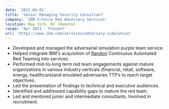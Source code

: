 ```yaml
---
date: '2021-04-01'
title: 'Senior Managing Security Consultant'
company: 'IBM X-Force Red Adversary Services'
location: New York, NY (Remote)
range: 'Apr 2021 - Present'
url: 'https://www.ibm.com/services/adversary-simulation'
---
```


- Developed and managed the adversarial simulation purple team service.
- Helped integrate IBM's acquisition of [Randori](https://www.randori.com/solutions/cart/) Continuous Automated Red Teaming into services.
- Performed mid-to-long term red team engagements against mature organizations in various industry verticals (financial, retail, software, energy, healthcare)and emulated adversaries TTP’s to reach target objectives.
- Led the presentation of findings to technical and executive audiences.
- Identified and addressed capability gaps to mature the red team.
- Led and mentored junior and intermediate consultants. Involved in recruitment.
